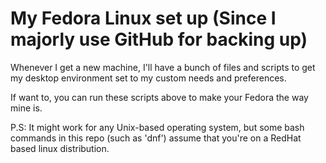 # My Fedora Linux set up (Since I majorly use GitHub for backing up) 

Whenever I get a new machine, I'll have a bunch of files and scripts to get my desktop environment set to my custom needs and preferences.

If want to, you can run these scripts above to make your Fedora the way mine is.

P.S: It might work for any Unix-based operating system, but some bash commands in this repo (such as 'dnf') assume that you're on a RedHat based linux distribution.
